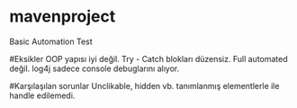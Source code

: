 # mavenproject
 Basic Automation Test

#Eksikler
 OOP yapısı iyi değil.
 Try - Catch blokları düzensiz.
 Full automated değil.
 log4j sadece console debuglarını alıyor.

#Karşılaşılan sorunlar
 Unclikable, hidden vb. tanımlanmış elementlerle ile handle edilemedi.



